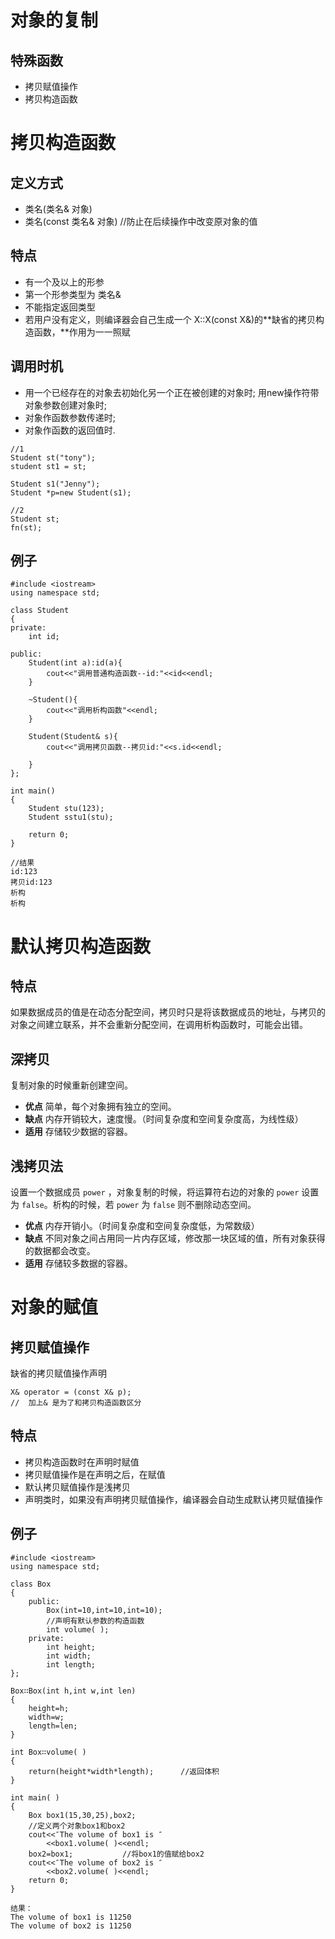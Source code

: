 # **对象的复制**

## **特殊函数**

- 拷贝赋值操作
- 拷贝构造函数

#  **拷贝构造函数**

## **定义方式**

- 类名(类名& 对象)    
- 类名(const 类名& 对象)          //防止在后续操作中改变原对象的值

## **特点**

- 有一个及以上的形参
- 第一个形参类型为   类名&
- 不能指定返回类型
- 若用户没有定义，则编译器会自己生成一个  X::X(const X&)的**缺省的拷贝构造函数，**作用为一一照赋

## **调用时机**

- 用一个已经存在的对象去初始化另一个正在被创建的对象时;                                                                                      用new操作符带对象参数创建对象时;          
- 对象作函数参数传递时;
- 对象作函数的返回值时.

```
//1
Student st("tony");
student st1 = st;

Student s1("Jenny");
Student *p=new Student(s1);

//2
Student st;
fn(st);
```

## **例子**

```
#include <iostream>
using namespace std;

class Student
{
private:
    int id;

public:
    Student(int a):id(a){        
        cout<<"调用普通构造函数--id:"<<id<<endl;
    }

    ~Student(){
        cout<<"调用析构函数"<<endl;
    }

    Student(Student& s){
        cout<<"调用拷贝函数--拷贝id:"<<s.id<<endl;
        
    }
};

int main()
{
    Student stu(123);
    Student sstu1(stu);

    return 0;
}
```

```
//结果
id:123
拷贝id:123
析构
析构
```

# **默认拷贝构造函数**

## **特点**

如果数据成员的值是在动态分配空间，拷贝时只是将该数据成员的地址，与拷贝的对象之间建立联系，并不会重新分配空间，在调用析构函数时，可能会出错。

## **深拷贝**

复制对象的时候重新创建空间。

- **优点** 简单，每个对象拥有独立的空间。
- **缺点** 内存开销较大，速度慢。（时间复杂度和空间复杂度高，为线性级）
- **适用** 存储较少数据的容器。

## **浅拷贝法** 

设置一个数据成员 `power` ，对象复制的时候，将运算符右边的对象的 `power` 设置为 `false`。析构的时候，若 `power` 为 `false` 则不删除动态空间。

- **优点** 内存开销小。（时间复杂度和空间复杂度低，为常数级）
- **缺点** 不同对象之间占用同一片内存区域，修改那一块区域的值，所有对象获得的数据都会改变。
- **适用** 存储较多数据的容器。

# 对象的赋值

## 拷贝赋值操作

缺省的拷贝赋值操作声明

```
X& operator = (const X& p);
//  加上& 是为了和拷贝构造函数区分
```

## 特点

- 拷贝构造函数时在声明时赋值
- 拷贝赋值操作是在声明之后，在赋值
- 默认拷贝赋值操作是浅拷贝
- 声明类时，如果没有声明拷贝赋值操作，编译器会自动生成默认拷贝赋值操作

## 例子

```
#include <iostream>
using namespace std;

class Box
{
	public:
    	Box(int=10,int=10,int=10);
        //声明有默认参数的构造函数
        int volume( );
    private:
    	int height;
        int width;
        int length;
};

Box∷Box(int h,int w,int len)
{
	height=h;
    width=w;
    length=len;
}

int Box∷volume( )
{
	return(height*width*length);      //返回体积
}

int main( )
{
	Box box1(15,30,25),box2;                     
    //定义两个对象box1和box2
    cout<<″The volume of box1 is ″
    	<<box1.volume( )<<endl;
    box2=box1;           //将box1的值赋给box2
    cout<<″The volume of box2 is ″
    	<<box2.volume( )<<endl;
    return 0;
}
```

```
结果：
The volume of box1 is 11250
The volume of box2 is 11250
```

